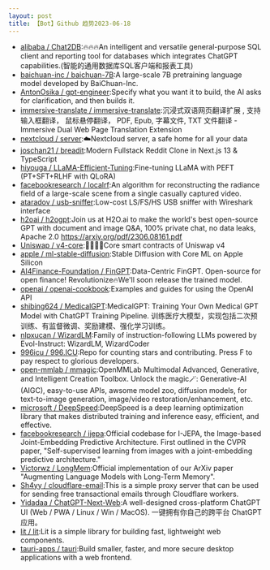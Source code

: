 ```yaml
---
layout: post
title: 【Bot】Github 趋势2023-06-18
---
```


* [alibaba / Chat2DB](https://github.com/alibaba/Chat2DB):🔥🔥🔥An intelligent and versatile general-purpose SQL client and reporting tool for databases which integrates ChatGPT capabilities.(智能的通用数据库SQL客户端和报表工具)
* [baichuan-inc / baichuan-7B](https://github.com/baichuan-inc/baichuan-7B):A large-scale 7B pretraining language model developed by BaiChuan-Inc.
* [AntonOsika / gpt-engineer](https://github.com/AntonOsika/gpt-engineer):Specify what you want it to build, the AI asks for clarification, and then builds it.
* [immersive-translate / immersive-translate](https://github.com/immersive-translate/immersive-translate):沉浸式双语网页翻译扩展 , 支持输入框翻译， 鼠标悬停翻译， PDF, Epub, 字幕文件, TXT 文件翻译 - Immersive Dual Web Page Translation Extension
* [nextcloud / server](https://github.com/nextcloud/server):☁️Nextcloud server, a safe home for all your data
* [joschan21 / breadit](https://github.com/joschan21/breadit):Modern Fullstack Reddit Clone in Next.js 13 & TypeScript
* [hiyouga / LLaMA-Efficient-Tuning](https://github.com/hiyouga/LLaMA-Efficient-Tuning):Fine-tuning LLaMA with PEFT (PT+SFT+RLHF with QLoRA)
* [facebookresearch / localrf](https://github.com/facebookresearch/localrf):An algorithm for reconstructing the radiance field of a large-scale scene from a single casually captured video.
* [ataradov / usb-sniffer](https://github.com/ataradov/usb-sniffer):Low-cost LS/FS/HS USB sniffer with Wireshark interface
* [h2oai / h2ogpt](https://github.com/h2oai/h2ogpt):Join us at H2O.ai to make the world's best open-source GPT with document and image Q&A, 100% private chat, no data leaks, Apache 2.0 https://arxiv.org/pdf/2306.08161.pdf
* [Uniswap / v4-core](https://github.com/Uniswap/v4-core):🦄🦄🦄🦄Core smart contracts of Uniswap v4
* [apple / ml-stable-diffusion](https://github.com/apple/ml-stable-diffusion):Stable Diffusion with Core ML on Apple Silicon
* [AI4Finance-Foundation / FinGPT](https://github.com/AI4Finance-Foundation/FinGPT):Data-Centric FinGPT. Open-source for open finance! Revolutionize🔥We'll soon release the trained model.
* [openai / openai-cookbook](https://github.com/openai/openai-cookbook):Examples and guides for using the OpenAI API
* [shibing624 / MedicalGPT](https://github.com/shibing624/MedicalGPT):MedicalGPT: Training Your Own Medical GPT Model with ChatGPT Training Pipeline. 训练医疗大模型，实现包括二次预训练、有监督微调、奖励建模、强化学习训练。
* [nlpxucan / WizardLM](https://github.com/nlpxucan/WizardLM):Family of instruction-following LLMs powered by Evol-Instruct: WizardLM, WizardCoder
* [996icu / 996.ICU](https://github.com/996icu/996.ICU):Repo for counting stars and contributing. Press F to pay respect to glorious developers.
* [open-mmlab / mmagic](https://github.com/open-mmlab/mmagic):OpenMMLab Multimodal Advanced, Generative, and Intelligent Creation Toolbox. Unlock the magic🪄: Generative-AI (AIGC), easy-to-use APIs, awsome model zoo, diffusion models, for text-to-image generation, image/video restoration/enhancement, etc.
* [microsoft / DeepSpeed](https://github.com/microsoft/DeepSpeed):DeepSpeed is a deep learning optimization library that makes distributed training and inference easy, efficient, and effective.
* [facebookresearch / ijepa](https://github.com/facebookresearch/ijepa):Official codebase for I-JEPA, the Image-based Joint-Embedding Predictive Architecture. First outlined in the CVPR paper, "Self-supervised learning from images with a joint-embedding predictive architecture."
* [Victorwz / LongMem](https://github.com/Victorwz/LongMem):Official implementation of our ArXiv paper "Augmenting Language Models with Long-Term Memory".
* [Sh4yy / cloudflare-email](https://github.com/Sh4yy/cloudflare-email):This is a simple proxy server that can be used for sending free transactional emails through Cloudflare workers.
* [Yidadaa / ChatGPT-Next-Web](https://github.com/Yidadaa/ChatGPT-Next-Web):A well-designed cross-platform ChatGPT UI (Web / PWA / Linux / Win / MacOS). 一键拥有你自己的跨平台 ChatGPT 应用。
* [lit / lit](https://github.com/lit/lit):Lit is a simple library for building fast, lightweight web components.
* [tauri-apps / tauri](https://github.com/tauri-apps/tauri):Build smaller, faster, and more secure desktop applications with a web frontend.
